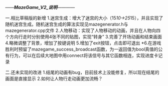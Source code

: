 ——***MazeGame_V2_说明***————

一.相比草稿版的新增
1.迷宫生成：增大了迷宫的大小（15*10->25*15），并且实现了随机迷宫生成。随机迷宫生成的算法实现见mazegenerator.h与mazegenerator.cpp文件
2.人物移动：实现了人物移动的动画，并且在人物向四个方向行走时分别使用4张不同的贴图，实现“转身”
3.完善了开场动画和结束画面
4.略微调整了背景，增加了按键说明
5.增加了exit按钮，点击即可退出
*6.在游戏胜利时预留了mazegame_success_broadcast函数，为一返回值为bool真值的公有行为，可以在后续大地图中用connect将该信号与其它函数相连，实现进度卡记录

二.还未实现的改进
1.结尾的动画有bug，目前技术上没能修复，所以现在结尾的画面是直接显示
2.如何让人物行走动画更加流畅？

